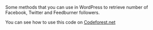 Some methods that you can use in WordPress to retrieve number of Facebook, Twitter and Feedburner followers.

You can see how to use this code on <a href="http://www.codeforest.net/wordpress-add-number-of-twitter-facebook-and-feedburner-followers">Codeforest.net</a> 
